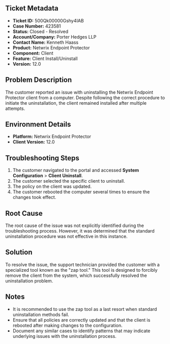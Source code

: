 ## Ticket Metadata
- **Ticket ID:** 500Qk00000Gshy4IAB
- **Case Number:** 423581
- **Status:** Closed - Resolved
- **Account/Company:** Porter Hedges LLP
- **Contact Name:** Kenneth Haass
- **Product:** Netwrix Endpoint Protector
- **Component:** Client
- **Feature:** Client Install/Uninstall
- **Version:** 12.0

## Problem Description
The customer reported an issue with uninstalling the Netwrix Endpoint Protector client from a computer. Despite following the correct procedure to initiate the uninstallation, the client remained installed after multiple attempts.

## Environment Details
- **Platform:** Netwrix Endpoint Protector
- **Client Version:** 12.0

## Troubleshooting Steps
1. The customer navigated to the portal and accessed **System Configuration** > **Client Uninstall**.
2. The customer selected the specific client to uninstall.
3. The policy on the client was updated.
4. The customer rebooted the computer several times to ensure the changes took effect.

## Root Cause
The root cause of the issue was not explicitly identified during the troubleshooting process. However, it was determined that the standard uninstallation procedure was not effective in this instance.

## Solution
To resolve the issue, the support technician provided the customer with a specialized tool known as the "zap tool." This tool is designed to forcibly remove the client from the system, which successfully resolved the uninstallation problem.

## Notes
- It is recommended to use the zap tool as a last resort when standard uninstallation methods fail.
- Ensure that all policies are correctly updated and that the client is rebooted after making changes to the configuration.
- Document any similar cases to identify patterns that may indicate underlying issues with the uninstallation process.